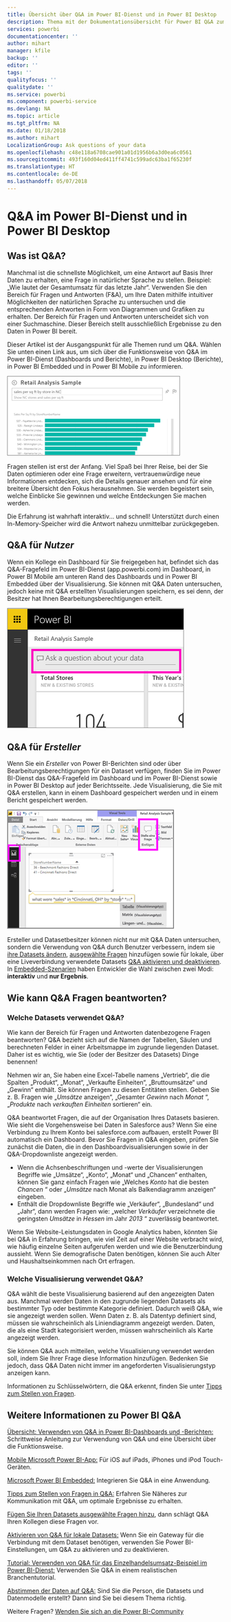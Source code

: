```yaml
---
title: Übersicht über Q&A im Power BI-Dienst und in Power BI Desktop
description: Thema mit der Dokumentationsübersicht für Power BI Q&A zum Stellen von Fragen in natürlicher Sprache.
services: powerbi
documentationcenter: ''
author: mihart
manager: kfile
backup: ''
editor: ''
tags: ''
qualityfocus: ''
qualitydate: ''
ms.service: powerbi
ms.component: powerbi-service
ms.devlang: NA
ms.topic: article
ms.tgt_pltfrm: NA
ms.date: 01/18/2018
ms.author: mihart
LocalizationGroup: Ask questions of your data
ms.openlocfilehash: c48e118a6708cae901a01d1956b6a3d0ea6c0561
ms.sourcegitcommit: 493f160d04ed411ff4741c599adc63ba1f65230f
ms.translationtype: HT
ms.contentlocale: de-DE
ms.lasthandoff: 05/07/2018
---
```

# <a name="qa-in-power-bi-service-and-power-bi-desktop"></a>Q&A im Power BI-Dienst und in Power BI Desktop
## <a name="what-is-qa"></a>Was ist Q&A?
Manchmal ist die schnellste Möglichkeit, um eine Antwort auf Basis Ihrer Daten zu erhalten, eine Frage in natürlicher Sprache zu stellen. Beispiel: „Wie lautet der Gesamtumsatz für das letzte Jahr“.  Verwenden Sie den Bereich für Fragen und Antworten (F&A), um Ihre Daten mithilfe intuitiver Möglichkeiten der natürlichen Sprache zu untersuchen und die entsprechenden Antworten in Form von Diagrammen und Grafiken zu erhalten. Der Bereich für Fragen und Antworten unterscheidet sich von einer Suchmaschine. Dieser Bereich stellt ausschließlich Ergebnisse zu den Daten in Power BI bereit.

Dieser Artikel ist der Ausgangspunkt für alle Themen rund um Q&A. Wählen Sie unten einen Link aus, um sich über die Funktionsweise von Q&A im Power BI-Dienst (Dashboards und Berichte), in Power BI Desktop (Berichte), in Power BI Embedded und in Power BI Mobile zu informieren.  

![](media/power-bi-q-and-a/pbi_qa_boxsalessqft.png)

Fragen stellen ist erst der Anfang.  Viel Spaß bei Ihrer Reise, bei der Sie Daten optimieren oder eine Frage erweitern, vertrauenwürdige neue Informationen entdecken, sich die Details genauer ansehen und für eine breitere Übersicht den Fokus herausnehmen. Sie werden begeistert sein, welche Einblicke Sie gewinnen und welche Entdeckungen Sie machen werden.

Die Erfahrung ist wahrhaft interaktiv... und schnell! Unterstützt durch einen In-Memory-Speicher wird die Antwort nahezu unmittelbar zurückgegeben.

##  <a name="qa-for-consumers"></a>Q&A für *Nutzer*
Wenn ein Kollege ein Dashboard für Sie freigegeben hat, befindet sich das Q&A-Fragefeld im Power BI-Dienst (app.powerbi.com) im Dashboard, in Power BI Mobile am unteren Rand des Dashboards und in Power BI Embedded über der Visualisierung. Sie können mit Q&A Daten untersuchen, jedoch keine mit Q&A erstellten Visualisierungen speichern, es sei denn, der Besitzer hat Ihnen Bearbeitungsberechtigungen erteilt.

![](media/power-bi-q-and-a/powerbi-qna.png)

## <a name="qa-for-creators"></a>Q&A für *Ersteller*
Wenn Sie ein *Ersteller* von Power BI-Berichten sind oder über Bearbeitungsberechtigungen für ein Dataset verfügen, finden Sie im Power BI-Dienst das Q&A-Fragefeld im Dashboard und im Power BI-Dienst sowie in Power BI Desktop auf jeder Berichtsseite. Jede Visualisierung, die Sie mit Q&A erstellen, kann in einem Dashboard gespeichert werden und in einem Bericht gespeichert werden.

![](media/power-bi-q-and-a/power-bi-desktop.png)

Ersteller und Datasetbesitzer können nicht nur mit Q&A Daten untersuchen, sondern die Verwendung von Q&A durch Benutzer verbessern, indem sie [ihre Datasets ändern](service-prepare-data-for-q-and-a.md), [ausgewählte Fragen](service-q-and-a-create-featured-questions.md) hinzufügen sowie für lokale, über eine Liveverbindung verwendete Datasets [Q&A aktivieren und deaktivieren](service-q-and-a-direct-query.md). In [Embedded-Szenarien](developer/qanda.md) haben Entwickler die Wahl zwischen zwei Modi: **interaktiv** und **nur Ergebnis**.

## <a name="how-does-qa-know-how-to-answer-questions"></a>Wie kann Q&A Fragen beantworten?
### <a name="which-datasets-does-qa-use"></a>Welche Datasets verwendet Q&A?
Wie kann der Bereich für Fragen und Antworten datenbezogene Fragen beantworten? Q&A bezieht sich auf die Namen der Tabellen, Säulen und berechneten Felder in einer Arbeitsmappe im zugrunde liegenden Dataset. Daher ist es wichtig, wie Sie (oder der Besitzer des Datasets) Dinge benennen!

Nehmen wir an, Sie haben eine Excel-Tabelle namens „Vertrieb“, die die Spalten „Produkt“, „Monat“, „Verkaufte Einheiten“, „Bruttoumsätze“ und „Gewinn“ enthält. Sie können Fragen zu diesen Entitäten stellen.  Geben Sie z. B. Fragen wie „*Umsätze* anzeigen“, „Gesamter *Gewinn* nach *Monat* “, „*Produkte* nach *verkauften Einheiten* sortieren“ ein.

Q&A beantwortet Fragen, die auf der Organisation Ihres Datasets basieren. Wie sieht die Vorgehensweise bei Daten in Salesforce aus? Wenn Sie eine Verbindung zu Ihrem Konto bei salesforce.com aufbauen, erstellt Power BI automatisch ein Dashboard.  Bevor Sie Fragen in Q&A eingeben, prüfen Sie zunächst die Daten, die in den Dashboardvisualisierungen sowie in der Q&A-Dropdownliste angezeigt werden.

* Wenn die Achsenbeschriftungen und -werte der Visualisierungen Begriffe wie „Umsätze“, „Konto“, „Monat“ und „Chancen“ enthalten, können Sie ganz einfach Fragen wie „Welches *Konto* hat die besten *Chancen* “ oder „*Umsätze* nach Monat als Balkendiagramm anzeigen“ eingeben.
* Enthält die Dropdownliste Begriffe wie „Verkäufer“, „Bundesland“ und „Jahr“, dann werden Fragen wie: „welcher *Verkäufer* verzeichnete die geringsten *Umsätze* in *Hessen* im Jahr *2013* “ zuverlässig beantwortet.

Wenn Sie Website-Leistungsdaten in Google Analytics haben, könnten Sie bei Q&A in Erfahrung bringen, wie viel Zeit auf einer Website verbracht wird, wie häufig einzelne Seiten aufgerufen werden und wie die Benutzerbindung aussieht. Wenn Sie demografische Daten benötigen, können Sie auch Alter und Haushaltseinkommen nach Ort erfragen.

### <a name="which-visualization-does-qa-use"></a>Welche Visualisierung verwendet Q&A?
Q&A wählt die beste Visualisierung basierend auf den angezeigten Daten aus. Manchmal werden Daten in den zugrunde liegenden Datasets als bestimmter Typ oder bestimmte Kategorie definiert. Dadurch weiß Q&A, wie sie angezeigt werden sollen. Wenn Daten z. B. als Datentyp definiert sind, müssen sie wahrscheinlich als Liniendiagramm angezeigt werden. Daten, die als eine Stadt kategorisiert werden, müssen wahrscheinlich als Karte angezeigt werden.

Sie können Q&A auch mitteilen, welche Visualisierung verwendet werden soll, indem Sie Ihrer Frage diese Information hinzufügen. Bedenken Sie jedoch, dass Q&A Daten nicht immer im angeforderten Visualisierungstyp anzeigen kann.

Informationen zu Schlüsselwörtern, die Q&A erkennt, finden Sie unter [Tipps zum Stellen von Fragen](service-q-and-a-tips.md).


## <a name="for-more-details-about-power-bi-qa"></a>Weitere Informationen zu Power BI Q&A
[Übersicht: Verwenden von Q&A in Power BI-Dashboards und -Berichten:](power-bi-tutorial-q-and-a.md) Schrittweise Anleitung zur Verwendung von Q&A und eine Übersicht über die Funktionsweise.

[Mobile Microsoft Power BI-App:](mobile-apps-ios-qna.md) Für iOS auf iPads, iPhones und iPod Touch-Geräten.

[Microsoft Power BI Embedded:](developer/qanda.md) Integrieren Sie Q&A in eine Anwendung.

[Tipps zum Stellen von Fragen in Q&A:](service-q-and-a-tips.md) Erfahren Sie Näheres zur Kommunikation mit Q&A, um optimale Ergebnisse zu erhalten.

[Fügen Sie Ihren Datasets ausgewählte Fragen hinzu](service-q-and-a-create-featured-questions.md), dann schlägt Q&A Ihren Kollegen diese Fragen vor.

[Aktivieren von Q&A für lokale Datasets:](service-q-and-a-direct-query.md) Wenn Sie ein Gateway für die Verbindung mit dem Dataset benötigen, verwenden Sie Power BI-Einstellungen, um Q&A zu aktivieren und zu deaktivieren.

[Tutorial: Verwenden von Q&A für das Einzelhandelsumsatz-Beispiel im Power BI-Dienst:](power-bi-visualization-introduction-to-q-and-a.md) Verwenden Sie Q&A in einem realistischen Branchentutorial.

[Abstimmen der Daten auf Q&A:](service-prepare-data-for-q-and-a.md) Sind Sie die Person, die Datasets und Datenmodelle erstellt?  Dann sind Sie bei diesem Thema richtig.

Weitere Fragen? [Wenden Sie sich an die Power BI-Community](http://community.powerbi.com/)
